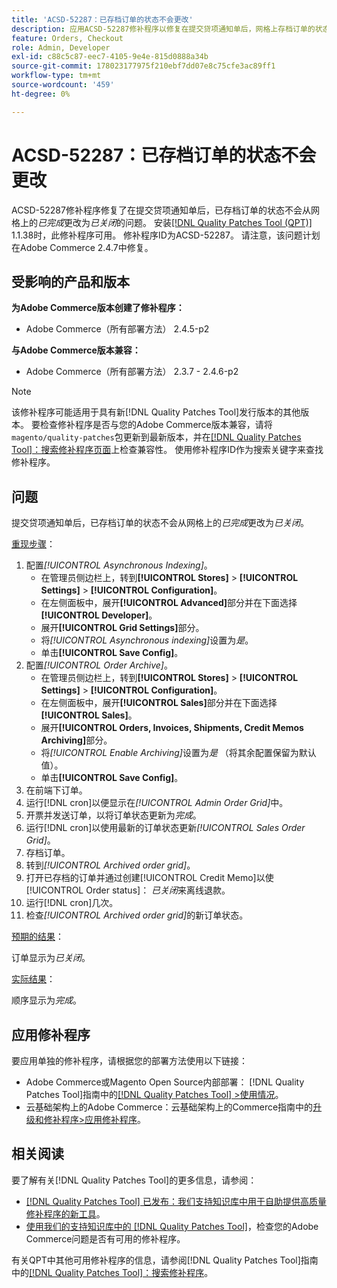 ```yaml
---
title: 'ACSD-52287：已存档订单的状态不会更改'
description: 应用ACSD-52287修补程序以修复在提交贷项通知单后，网格上存档订单的状态不会从*已完成*更改为*已关闭*的Adobe Commerce问题。
feature: Orders, Checkout
role: Admin, Developer
exl-id: c88c5c87-eec7-4105-9e4e-815d0888a34b
source-git-commit: 178023177975f210ebf7dd07e8c75cfe3ac89ff1
workflow-type: tm+mt
source-wordcount: '459'
ht-degree: 0%

---
```


# ACSD-52287：已存档订单的状态不会更改

ACSD-52287修补程序修复了在提交贷项通知单后，已存档订单的状态不会从网格上的&#x200B;*已完成*&#x200B;更改为&#x200B;*已关闭*&#x200B;的问题。 安装[[!DNL Quality Patches Tool (QPT)]](/help/announcements/adobe-commerce-announcements/magento-quality-patches-released-new-tool-to-self-serve-quality-patches.md) 1.1.38时，此修补程序可用。 修补程序ID为ACSD-52287。 请注意，该问题计划在Adobe Commerce 2.4.7中修复。

## 受影响的产品和版本

**为Adobe Commerce版本创建了修补程序：**

* Adobe Commerce（所有部署方法） 2.4.5-p2

**与Adobe Commerce版本兼容：**

* Adobe Commerce（所有部署方法） 2.3.7 - 2.4.6-p2

>[!NOTE]
>
>该修补程序可能适用于具有新[!DNL Quality Patches Tool]发行版本的其他版本。 要检查修补程序是否与您的Adobe Commerce版本兼容，请将`magento/quality-patches`包更新到最新版本，并在[[!DNL Quality Patches Tool]：搜索修补程序页面](https://experienceleague.adobe.com/tools/commerce-quality-patches/index.html?lang=zh-Hans)上检查兼容性。 使用修补程序ID作为搜索关键字来查找修补程序。

## 问题

提交贷项通知单后，已存档订单的状态不会从网格上的&#x200B;*已完成*&#x200B;更改为&#x200B;*已关闭*。

<u>重现步骤</u>：

1. 配置&#x200B;*[!UICONTROL Asynchronous Indexing]*。
   * 在管理员侧边栏上，转到&#x200B;**[!UICONTROL Stores]** > **[!UICONTROL Settings]** > **[!UICONTROL Configuration]**。
   * 在左侧面板中，展开&#x200B;**[!UICONTROL Advanced]**&#x200B;部分并在下面选择&#x200B;**[!UICONTROL Developer]**。
   * 展开&#x200B;**[!UICONTROL Grid Settings]**&#x200B;部分。
   * 将&#x200B;*[!UICONTROL Asynchronous indexing]*&#x200B;设置为&#x200B;*是*。
   * 单击&#x200B;**[!UICONTROL Save Config]**。
1. 配置&#x200B;*[!UICONTROL Order Archive]*。
   * 在管理员侧边栏上，转到&#x200B;**[!UICONTROL Stores]** > **[!UICONTROL Settings]** > **[!UICONTROL Configuration]**。
   * 在左侧面板中，展开&#x200B;**[!UICONTROL Sales]**&#x200B;部分并在下面选择&#x200B;**[!UICONTROL Sales]**。
   * 展开&#x200B;**[!UICONTROL Orders, Invoices, Shipments, Credit Memos Archiving]**&#x200B;部分。
   * 将&#x200B;*[!UICONTROL Enable Archiving]*&#x200B;设置为&#x200B;*是* （将其余配置保留为默认值）。
   * 单击&#x200B;**[!UICONTROL Save Config]**。
1. 在前端下订单。
1. 运行[!DNL cron]以便显示在&#x200B;*[!UICONTROL Admin Order Grid]*&#x200B;中。
1. 开票并发送订单，以将订单状态更新为&#x200B;*完成*。
1. 运行[!DNL cron]以使用最新的订单状态更新&#x200B;*[!UICONTROL Sales Order Grid]*。
1. 存档订单。
1. 转到&#x200B;*[!UICONTROL Archived order grid]*。
1. 打开已存档的订单并通过创建[!UICONTROL Credit Memo]以使[!UICONTROL Order status]： *已关闭*&#x200B;来离线退款。
1. 运行[!DNL cron]几次。
1. 检查&#x200B;*[!UICONTROL Archived order grid]*&#x200B;的新订单状态。

<u>预期的结果</u>：

订单显示为&#x200B;*已关闭*。

<u>实际结果</u>：

顺序显示为&#x200B;*完成*。

## 应用修补程序

要应用单独的修补程序，请根据您的部署方法使用以下链接：

* Adobe Commerce或Magento Open Source内部部署： [!DNL Quality Patches Tool]指南中的[[!DNL Quality Patches Tool] >使用情况](https://experienceleague.adobe.com/docs/commerce-operations/tools/quality-patches-tool/usage.html?lang=zh-Hans)。
* 云基础架构上的Adobe Commerce：云基础架构上的Commerce指南中的[升级和修补程序>应用修补程序](https://experienceleague.adobe.com/docs/commerce-cloud-service/user-guide/develop/upgrade/apply-patches.html?lang=zh-Hans)。

## 相关阅读

要了解有关[!DNL Quality Patches Tool]的更多信息，请参阅：

* [[!DNL Quality Patches Tool] 已发布：我们支持知识库中用于自助提供高质量修补程序的新工具](/help/announcements/adobe-commerce-announcements/magento-quality-patches-released-new-tool-to-self-serve-quality-patches.md)。
* [使用我们的支持知识库中的 [!DNL Quality Patches Tool]](/help/support-tools/patches-available-in-qpt-tool/check-patch-for-magento-issue-with-magento-quality-patches.md)，检查您的Adobe Commerce问题是否有可用的修补程序。

有关QPT中其他可用修补程序的信息，请参阅[!DNL Quality Patches Tool]指南中的[[!DNL Quality Patches Tool]：搜索修补程序](https://experienceleague.adobe.com/tools/commerce-quality-patches/index.html?lang=zh-Hans)。
